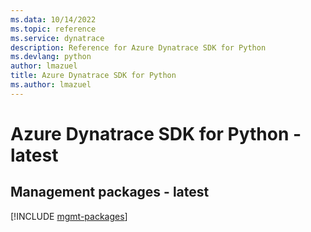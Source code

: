 ```yaml
---
ms.data: 10/14/2022
ms.topic: reference
ms.service: dynatrace
description: Reference for Azure Dynatrace SDK for Python
ms.devlang: python
author: lmazuel
title: Azure Dynatrace SDK for Python
ms.author: lmazuel
---
```

# Azure Dynatrace SDK for Python - latest

## Management packages - latest
[!INCLUDE [mgmt-packages](dynatrace-mgmt-index.md)]